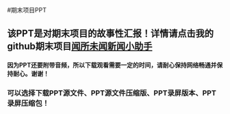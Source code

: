 #期末项目PPT
## 该PPT是对期末项目的故事性汇报！详情请点击我的github期末项目[闻所未闻新闻小助手](https://github.com/zhengxiaopingzxp/API_ML_PM_Final_Project)

#### 因为PPT还要附带音频，所以下载观看需要一定的时间，请耐心保持网络畅通并保持耐心。谢谢！

### 可以选择下载PPT源文件、PPT源文件压缩版、PPT录屏版本、PPT录屏压缩包！
